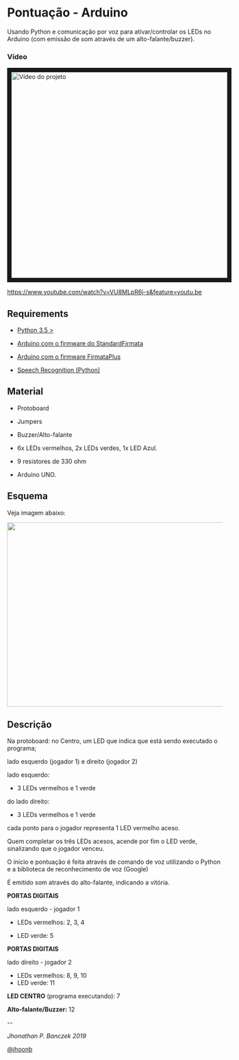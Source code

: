 # Pontuação - Arduino

Usando Python e comunicação por voz para ativar/controlar os LEDs
no Arduino (com emissão de som através de um alto-falante/buzzer).

### Vídeo

<a href="http://www.youtube.com/watch?feature=player_embedded&v=VU8MLpR6j
" target="_blank"><img src="http://img.youtube.com/vi/VU8MLpR6j/0.jpg" 
alt="Vídeo do projeto" width="540" height="480" border="10" /></a>

https://www.youtube.com/watch?v=VU8MLpR6j-s&feature=youtu.be
## Requirements

- [Python 3.5 >](https://www.python.org/downloads/)

- [Arduino com o firmware do StandardFirmata](https://github.com/MrYsLab/pymata-aio/wiki/Uploading-StandardFirmata-To-Arduino) 

- [Arduino com o firmware FirmataPlus](https://github.com/MrYsLab/pymata-aio/wiki/Uploading-FirmataPlus-to-Arduino)

- [Speech Recognition (Python)](https://pypi.org/project/SpeechRecognition/)


## Material

- Protoboard

- Jumpers

- Buzzer/Alto-falante

- 6x LEDs vermelhos, 2x LEDs verdes, 1x LED Azul.

- 9 resistores de 330 ohm

- Arduino UNO.

## Esquema

Veja imagem abaixo:

<img src="https://raw.githubusercontent.com/jhoonb/arduino-projetos/master/pontuacao/esquema_pontuacao.png" 
height="430" width="519">

## Descrição

Na protoboard: no Centro, um LED que indica que está sendo executado o programa;

lado esquerdo (jogador 1) e direito (jogador 2)


lado esquerdo:

- 3 LEDs vermelhos e 1 verde

do lado direito:

- 3 LEDs vermelhos e 1 verde

cada ponto para o jogador representa 1 LED vermelho aceso.

Quem completar os três LEDs acesos, acende por fim
o LED verde, sinalizando que o jogador venceu.

O ínicio e pontuação é feita através de comando de voz
utilizando o Python e a biblioteca de reconhecimento de voz (Google)

É emitido som através do alto-falante, indicando a vitória.


**PORTAS DIGITAIS**

lado esquerdo - jogador 1

- LEDs vermelhos: 2, 3, 4

- LED verde: 5

**PORTAS DIGITAIS**

lado direito - jogador 2

- LEDs vermelhos: 8, 9, 10
- LED verde: 11

**LED CENTRO** (programa executando): 7

**Alto-falante/Buzzer:** 12




--

_Jhonathan P. Banczek
2019_

[@jhoonb](https://github.com/jhoonb)





